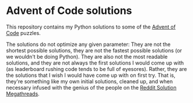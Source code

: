 # Advent of Code solutions

This repository contains my Python solutions to some of the [Advent of Code](https://adventofcode.com/) puzzles.

The solutions do not optimize any given parameter: They are not the shortest possible solutions, they are not the fastest possible solutions (or we wouldn't be doing Python). They are also not the most readable solutions, and they are not always the first solutions I would come up with (as leaderboard rushing code tends to be full of eyesores). Rather, they are the solutions that I wish I would have come up with on first try. That is, they're something like my own initial solutions, cleaned up, and when necessary infused with the genius of the people on the [Reddit Solution Megathreads](https://www.reddit.com/r/adventofcode/wiki/solution_megathreads).
